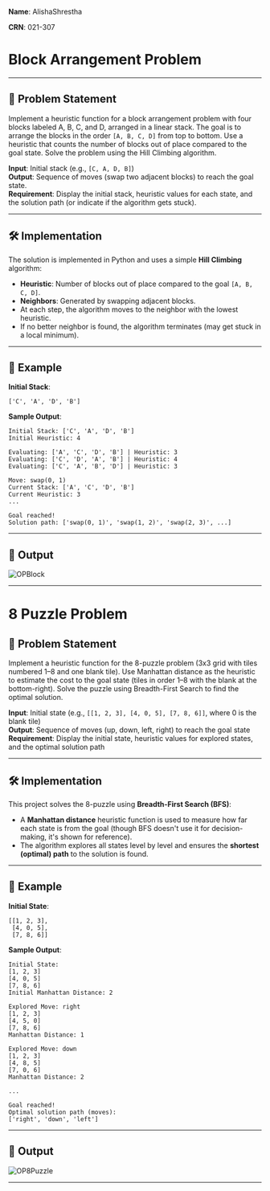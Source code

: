 **Name**: AlishaShrestha

**CRN**: 021-307

# Block Arrangement Problem

---

## 🧩 Problem Statement

Implement a heuristic function for a block arrangement problem with four blocks labeled A, B, C, and D, arranged in a linear stack. The goal is to arrange the blocks in the order `[A, B, C, D]` from top to bottom. Use a heuristic that counts the number of blocks out of place compared to the goal state. Solve the problem using the Hill Climbing algorithm.

**Input**: Initial stack (e.g., `[C, A, D, B]`)  
**Output**: Sequence of moves (swap two adjacent blocks) to reach the goal state.  
**Requirement**: Display the initial stack, heuristic values for each state, and the solution path (or indicate if the algorithm gets stuck).

---

## 🛠️ Implementation

The solution is implemented in Python and uses a simple **Hill Climbing** algorithm:
- **Heuristic**: Number of blocks out of place compared to the goal `[A, B, C, D]`.
- **Neighbors**: Generated by swapping adjacent blocks.
- At each step, the algorithm moves to the neighbor with the lowest heuristic.
- If no better neighbor is found, the algorithm terminates (may get stuck in a local minimum).

---

## 🧪 Example

**Initial Stack**:
```
['C', 'A', 'D', 'B']
```

**Sample Output**:
```
Initial Stack: ['C', 'A', 'D', 'B']
Initial Heuristic: 4

Evaluating: ['A', 'C', 'D', 'B'] | Heuristic: 3
Evaluating: ['C', 'D', 'A', 'B'] | Heuristic: 4
Evaluating: ['C', 'A', 'B', 'D'] | Heuristic: 3

Move: swap(0, 1)
Current Stack: ['A', 'C', 'D', 'B']
Current Heuristic: 3
...

Goal reached!
Solution path: ['swap(0, 1)', 'swap(1, 2)', 'swap(2, 3)', ...]
```

---

## 📁 Output
![OPBlock](https://github.com/user-attachments/assets/eeaa7c5e-bba8-4f2a-aad4-cc16ecb27e54)

---
# 8 Puzzle Problem

## 🧩 Problem Statement

Implement a heuristic function for the 8-puzzle problem (3x3 grid with tiles numbered 1–8 and one blank tile). Use Manhattan distance as the heuristic to estimate the cost to the goal state (tiles in order 1–8 with the blank at the bottom-right). Solve the puzzle using Breadth-First Search to find the optimal solution.

**Input**: Initial state (e.g., `[[1, 2, 3], [4, 0, 5], [7, 8, 6]]`, where 0 is the blank tile)  
**Output**: Sequence of moves (up, down, left, right) to reach the goal state  
**Requirement**: Display the initial state, heuristic values for explored states, and the optimal solution path

---

## 🛠️ Implementation

This project solves the 8-puzzle using **Breadth-First Search (BFS)**:
- A **Manhattan distance** heuristic function is used to measure how far each state is from the goal (though BFS doesn't use it for decision-making, it's shown for reference).
- The algorithm explores all states level by level and ensures the **shortest (optimal) path** to the solution is found.

---

## 🧪 Example

**Initial State**:
```
[[1, 2, 3],  
 [4, 0, 5],  
 [7, 8, 6]]
```

**Sample Output**:
```
Initial State:
[1, 2, 3]
[4, 0, 5]
[7, 8, 6]
Initial Manhattan Distance: 2

Explored Move: right
[1, 2, 3]
[4, 5, 0]
[7, 8, 6]
Manhattan Distance: 1

Explored Move: down
[1, 2, 3]
[4, 8, 5]
[7, 0, 6]
Manhattan Distance: 2

...

Goal reached!
Optimal solution path (moves):
['right', 'down', 'left']
```

---

## 📁 Output
![OP8Puzzle](https://github.com/user-attachments/assets/30056317-d481-4808-a779-6d65ea2e4eae)


---
